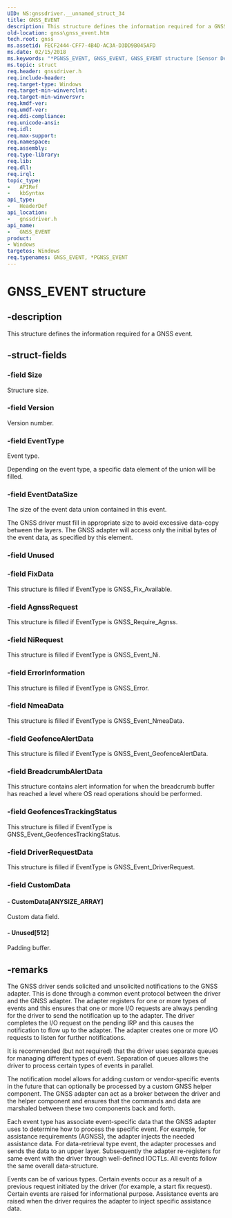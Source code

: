 ```yaml
---
UID: NS:gnssdriver.__unnamed_struct_34
title: GNSS_EVENT
description: This structure defines the information required for a GNSS event.
old-location: gnss\gnss_event.htm
tech.root: gnss
ms.assetid: FECF2444-CFF7-4B4D-AC3A-D3DD9B045AFD
ms.date: 02/15/2018
ms.keywords: "*PGNSS_EVENT, GNSS_EVENT, GNSS_EVENT structure [Sensor Devices], PGNSS_EVENT, PGNSS_EVENT structure pointer [Sensor Devices], gnss.gnss_event, gnssdriver/GNSS_EVENT, gnssdriver/PGNSS_EVENT"
ms.topic: struct
req.header: gnssdriver.h
req.include-header: 
req.target-type: Windows
req.target-min-winverclnt: 
req.target-min-winversvr: 
req.kmdf-ver: 
req.umdf-ver: 
req.ddi-compliance: 
req.unicode-ansi: 
req.idl: 
req.max-support: 
req.namespace: 
req.assembly: 
req.type-library: 
req.lib: 
req.dll: 
req.irql: 
topic_type:
-	APIRef
-	kbSyntax
api_type:
-	HeaderDef
api_location:
-	gnssdriver.h
api_name:
-	GNSS_EVENT
product:
- Windows
targetos: Windows
req.typenames: GNSS_EVENT, *PGNSS_EVENT
---
```


# GNSS_EVENT structure


## -description


This structure defines the information required for a  GNSS event.


## -struct-fields




### -field Size

Structure size.


### -field Version

Version number.


### -field EventType

Event type.

Depending on the event type, a specific data element of the union will be filled.


### -field EventDataSize

The size of the event data union contained in this event.

The GNSS driver must fill in appropriate size to avoid excessive data-copy between the layers. The GNSS adapter will access only the initial bytes of the event data, as specified by this element.


### -field Unused

 


### -field FixData

This structure is filled if EventType is GNSS_Fix_Available.


### -field AgnssRequest

This structure is filled if EventType is GNSS_Require_Agnss.


### -field NiRequest

This structure is filled if EventType is GNSS_Event_Ni.


### -field ErrorInformation

This structure is filled if EventType is GNSS_Error.


### -field NmeaData

This structure is filled if EventType is GNSS_Event_NmeaData.


### -field GeofenceAlertData

This structure is filled if EventType is GNSS_Event_GeofenceAlertData.


### -field BreadcrumbAlertData

This structure contains alert information for when the breadcrumb buffer has reached a level where OS read operations should be performed.


### -field GeofencesTrackingStatus

This structure is filled if EventType is GNSS_Event_GeofencesTrackingStatus.


### -field DriverRequestData

This structure is filled if EventType is GNSS_Event_DriverRequest.


### -field CustomData

 




#### - CustomData[ANYSIZE_ARRAY]

Custom data field.


#### - Unused[512]

Padding buffer.


## -remarks



The GNSS driver sends solicited and unsolicited notifications to the GNSS adapter. This is done through a common event protocol between the driver and the GNSS adapter. The adapter registers for one or more types of events and this ensures that one or more I/O requests are always pending for the driver to send the notification up to the adapter. The driver completes the I/O request on the pending IRP and this causes the notification to flow up to the adapter. The adapter creates one or more I/O requests to listen for further notifications.

 It is recommended (but not required) that the driver uses separate queues for managing different types of event. Separation of queues allows the driver to process certain types of events in parallel.

The notification model allows for adding custom or vendor-specific events in the future that can optionally be processed by a custom GNSS helper component. The GNSS adapter can act as a broker between the driver and the helper component and ensures that the commands and data are marshaled between these two components back and forth.

Each event type has associate event-specific data that the GNSS adapter uses to determine how to process the specific event. For example, for assistance requirements (AGNSS), the adapter injects the needed assistance data. For data-retrieval type event, the adapter processes and sends the data to an upper layer. Subsequently the adapter re-registers for same event with the driver through well-defined IOCTLs. All events follow the same overall data-structure.

Events can be of various types. Certain events occur as a result of a previous request initiated by the driver (for example, a start fix request). Certain events are raised for informational purpose. Assistance events are raised when the driver requires the adapter to inject specific assistance data.



